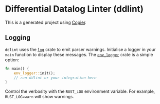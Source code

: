 # Differential Datalog Linter (ddlint)

This is a generated project using [Copier](https://copier.readthedocs.io/).

## Logging

`ddlint` uses the [`log`](https://docs.rs/log/) crate to emit parser warnings.
Initialise a logger in your `main` function to display these messages. The
[`env_logger`](https://docs.rs/env_logger/) crate is a simple option:

```rust
fn main() {
    env_logger::init();
    // run ddlint or your integration here
}
```

Control the verbosity with the `RUST_LOG` environment variable. For example,
`RUST_LOG=warn` will show warnings.
